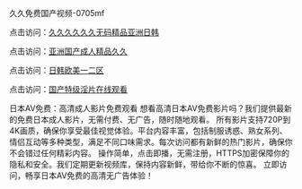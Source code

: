 久久免费国产视频-0705mf

点击访问：<a href="https://tfda.pages.dev/">久久久久久久无码精品亚洲日韩</a>

点击访问：<a href="https://bsdf-5f5.pages.dev/">亚洲国产成人精品久久</a>

点击访问：<a href="https://cfad.pages.dev/">日韩欧美一二区</a>

点击访问：<a href="https://gfd-5xg.pages.dev/">国产特级淫片在线观看</a>

日本AV免费：高清成人影片免费观看
想看高清日本AV免费影片吗？我们提供最新的免费日本成人影片，无需付费、无广告，随时随地观看。
所有影片支持720P到4K画质，确保你享受最佳视觉体验。平台内容丰富，包括制服诱惑、熟女系列、情侣互动等多种类型，满足不同口味需求。每次访问都有新鲜的热门影片，确保你不会错过任何精彩内容。
操作简单，点击即播，无需注册，HTTPS加密保障你的隐私和安全。我们定期更新视频库，保持内容新鲜，带给你不断的惊喜。
立即访问，畅享日本AV免费的高清无广告体验！

<span style="display:none;">[Canonical link](https://github.com/v20250705/v02 ）</span>


